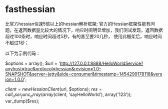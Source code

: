 # fasthessian
比官方hessian快速5倍以上的hessian解析框架;
官方的Hessian框架性能有问题，在返回数据量比较大的情况下，响应时间明显增加，我们测试发现，返回数据超过100条时，响应时间超过5秒，有的甚至要20几秒，
使用此框架后，响应时间不超过1秒；

以下为示例代码：

$options = array();
$url = 'http://127.0.0.1:8888/HelloWorldService?anyhost=true&protocol=hessian&revision=1.0-SNAPSHOT&server=jetty&side=consumer&timestamp=1454299178118&version=1.0.0';

$client = new HessianClient($url, $options);
$res = call_user_func_array(array($client, 'sayHelloWorld'), array('123'));
var_dump($res);
